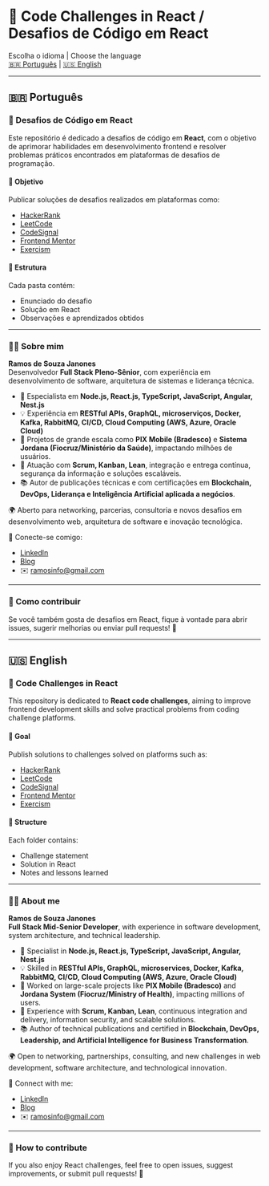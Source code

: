 # 🚀 Code Challenges in React / Desafios de Código em React

Escolha o idioma | Choose the language  
[🇧🇷 Português](#-português) | [🇺🇸 English](#-english)

---

## 🇧🇷 Português

### 📘 Desafios de Código em React

Este repositório é dedicado a desafios de código em **React**, com o objetivo de aprimorar habilidades em desenvolvimento frontend e resolver problemas práticos encontrados em plataformas de desafios de programação.  

#### 🎯 Objetivo
Publicar soluções de desafios realizados em plataformas como:  
- [HackerRank](https://www.hackerrank.com/)  
- [LeetCode](https://leetcode.com/)  
- [CodeSignal](https://codesignal.com/)  
- [Frontend Mentor](https://www.frontendmentor.io/)  
- [Exercism](https://exercism.org/)  

#### 📂 Estrutura
Cada pasta contém:
- Enunciado do desafio
- Solução em React
- Observações e aprendizados obtidos

---

### 👨‍💻 Sobre mim

**Ramos de Souza Janones**  
Desenvolvedor **Full Stack Pleno-Sênior**, com experiência em desenvolvimento de software, arquitetura de sistemas e liderança técnica.  

- 🚀 Especialista em **Node.js, React.js, TypeScript, JavaScript, Angular, Nest.js**  
- 💡 Experiência em **RESTful APIs, GraphQL, microserviços, Docker, Kafka, RabbitMQ, CI/CD, Cloud Computing (AWS, Azure, Oracle Cloud)**  
- 🏦 Projetos de grande escala como **PIX Mobile (Bradesco)** e **Sistema Jordana (Fiocruz/Ministério da Saúde)**, impactando milhões de usuários.  
- 🤝 Atuação com **Scrum, Kanban, Lean**, integração e entrega contínua, segurança da informação e soluções escaláveis.  
- 📚 Autor de publicações técnicas e com certificações em **Blockchain, DevOps, Liderança e Inteligência Artificial aplicada a negócios**.  

🌍 Aberto para networking, parcerias, consultoria e novos desafios em desenvolvimento web, arquitetura de software e inovação tecnológica.  

🔗 Conecte-se comigo:  
- [LinkedIn](https://www.linkedin.com/in/ramos-souza)  
- [Blog](http://www.ramosdainformatica.com.br)  
- ✉️ ramosinfo@gmail.com  

---

### 📌 Como contribuir
Se você também gosta de desafios em React, fique à vontade para abrir issues, sugerir melhorias ou enviar pull requests! 🚀

---

## 🇺🇸 English

### 📙 Code Challenges in React

This repository is dedicated to **React code challenges**, aiming to improve frontend development skills and solve practical problems from coding challenge platforms.  

#### 🎯 Goal
Publish solutions to challenges solved on platforms such as:  
- [HackerRank](https://www.hackerrank.com/)  
- [LeetCode](https://leetcode.com/)  
- [CodeSignal](https://codesignal.com/)  
- [Frontend Mentor](https://www.frontendmentor.io/)  
- [Exercism](https://exercism.org/)  

#### 📂 Structure
Each folder contains:
- Challenge statement
- Solution in React
- Notes and lessons learned

---

### 👨‍💻 About me

**Ramos de Souza Janones**  
**Full Stack Mid-Senior Developer**, with experience in software development, system architecture, and technical leadership.  

- 🚀 Specialist in **Node.js, React.js, TypeScript, JavaScript, Angular, Nest.js**  
- 💡 Skilled in **RESTful APIs, GraphQL, microservices, Docker, Kafka, RabbitMQ, CI/CD, Cloud Computing (AWS, Azure, Oracle Cloud)**  
- 🏦 Worked on large-scale projects like **PIX Mobile (Bradesco)** and **Jordana System (Fiocruz/Ministry of Health)**, impacting millions of users.  
- 🤝 Experience with **Scrum, Kanban, Lean**, continuous integration and delivery, information security, and scalable solutions.  
- 📚 Author of technical publications and certified in **Blockchain, DevOps, Leadership, and Artificial Intelligence for Business Transformation**.  

🌍 Open to networking, partnerships, consulting, and new challenges in web development, software architecture, and technological innovation.  

🔗 Connect with me:  
- [LinkedIn](https://www.linkedin.com/in/ramos-souza)  
- [Blog](http://www.ramosdainformatica.com.br)  
- ✉️ ramosinfo@gmail.com  

---

### 📌 How to contribute
If you also enjoy React challenges, feel free to open issues, suggest improvements, or submit pull requests! 🚀
